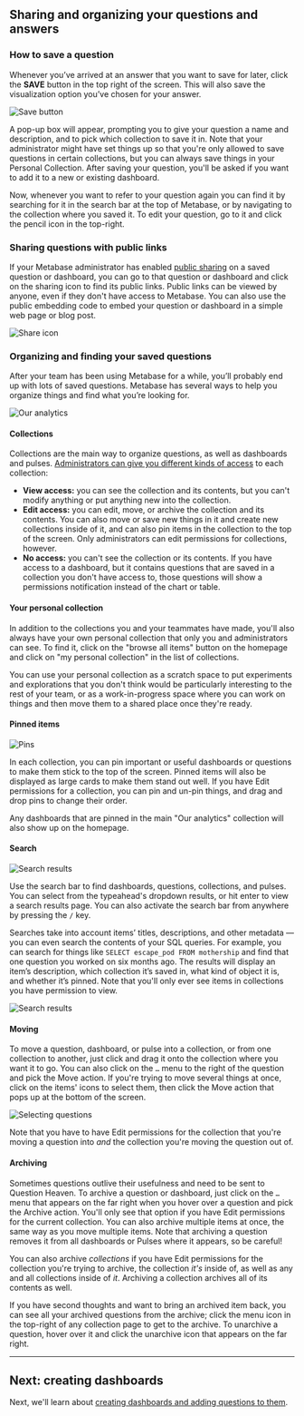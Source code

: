 ## Sharing and organizing your questions and answers

### How to save a question

Whenever you’ve arrived at an answer that you want to save for later, click the **SAVE** button in the top right of the screen. This will also save the visualization option you’ve chosen for your answer.

![Save button](images/sharing-answers/save-button.png)

A pop-up box will appear, prompting you to give your question a name and description, and to pick which collection to save it in. Note that your administrator might have set things up so that you're only allowed to save questions in certain collections, but you can always save things in your Personal Collection. After saving your question, you'll be asked if you want to add it to a new or existing dashboard.

Now, whenever you want to refer to your question again you can find it by searching for it in the search bar at the top of Metabase, or by navigating to the collection where you saved it. To edit your question, go to it and click the pencil icon in the top-right.

### Sharing questions with public links

If your Metabase administrator has enabled [public sharing](../administration-guide/12-public-links.md) on a saved question or dashboard, you can go to that question or dashboard and click on the sharing icon to find its public links. Public links can be viewed by anyone, even if they don't have access to Metabase. You can also use the public embedding code to embed your question or dashboard in a simple web page or blog post.

![Share icon](images/sharing-answers/share-icon.png)

### Organizing and finding your saved questions

After your team has been using Metabase for a while, you’ll probably end up with lots of saved questions. Metabase has several ways to help you organize things and find what you’re looking for.

![Our analytics](images/sharing-answers/our-analytics-page.png)

#### Collections

Collections are the main way to organize questions, as well as dashboards and pulses. [Administrators can give you different kinds of access](../administration-guide/06-collections.md) to each collection:

- **View access:** you can see the collection and its contents, but you can't modify anything or put anything new into the collection.
- **Edit access:** you can edit, move, or archive the collection and its contents. You can also move or save new things in it and create new collections inside of it, and can also pin items in the collection to the top of the screen. Only administrators can edit permissions for collections, however.
- **No access:** you can't see the collection or its contents. If you have access to a dashboard, but it contains questions that are saved in a collection you don't have access to, those questions will show a permissions notification instead of the chart or table.

#### Your personal collection

In addition to the collections you and your teammates have made, you'll also always have your own personal collection that only you and administrators can see. To find it, click on the "browse all items" button on the homepage and click on "my personal collection" in the list of collections.

You can use your personal collection as a scratch space to put experiments and explorations that you don't think would be particularly interesting to the rest of your team, or as a work-in-progress space where you can work on things and then move them to a shared place once they're ready.

#### Pinned items

![Pins](images/sharing-answers/pinned-items.png)

In each collection, you can pin important or useful dashboards or questions to make them stick to the top of the screen. Pinned items will also be displayed as large cards to make them stand out well. If you have Edit permissions for a collection, you can pin and un-pin things, and drag and drop pins to change their order.

Any dashboards that are pinned in the main "Our analytics" collection will also show up on the homepage.

#### Search

![Search results](./images/sharing-answers/search-results.gif)

Use the search bar to find dashboards, questions, collections, and pulses. You can select from the typeahead's dropdown results, or hit enter to view a search results page. You can also activate the search bar from anywhere by pressing the `/` key.

Searches take into account items’ titles, descriptions, and other metadata — you can even search the contents of your SQL queries. For example, you can search for things like `SELECT escape_pod FROM mothership` and find that one question you worked on six months ago. The results will display an item’s description, which collection it’s saved in, what kind of object it is, and whether it’s pinned. Note that you'll only ever see items in collections you have permission to view.

![Search results](./images/sharing-answers/search-results.png)

#### Moving

To move a question, dashboard, or pulse into a collection, or from one collection to another, just click and drag it onto the collection where you want it to go. You can also click on the `…` menu to the right of the question and pick the Move action. If you're trying to move several things at once, click on the items' icons to select them, then click the Move action that pops up at the bottom of the screen.

![Selecting questions](images/sharing-answers/question-checkbox.png)

Note that you have to have Edit permissions for the collection that you're moving a question into _and_ the collection you're moving the question out of.

#### Archiving

Sometimes questions outlive their usefulness and need to be sent to Question Heaven. To archive a question or dashboard, just click on the `…` menu that appears on the far right when you hover over a question and pick the Archive action. You'll only see that option if you have Edit permissions for the current collection. You can also archive multiple items at once, the same way as you move multiple items. Note that archiving a question removes it from all dashboards or Pulses where it appears, so be careful!

You can also archive _collections_ if you have Edit permissions for the collection you're trying to archive, the collection _it's_ inside of, as well as any and all collections inside of _it_. Archiving a collection archives all of its contents as well.

If you have second thoughts and want to bring an archived item back, you can see all your archived questions from the archive; click the menu icon in the top-right of any collection page to get to the archive. To unarchive a question, hover over it and click the unarchive icon that appears on the far right.

---

## Next: creating dashboards

Next, we'll learn about [creating dashboards and adding questions to them](07-dashboards.md).
